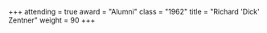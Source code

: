 +++
attending  = true
award      = "Alumni"
class      = "1962"
title      = "Richard 'Dick' Zentner"
weight     = 90
+++
